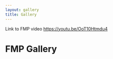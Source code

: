 ```yaml
---
layout: gallery
title: Gallery
---
```



Link to FMP video 
https://youtu.be/OoT10Htmdu4

# FMP Gallery
